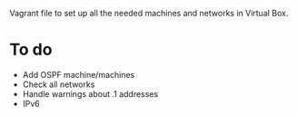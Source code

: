 Vagrant file to set up all the needed machines and networks in Virtual Box.

# To do

 * Add OSPF machine/machines
 * Check all networks
 * Handle warnings about .1 addresses
 * IPv6
 
